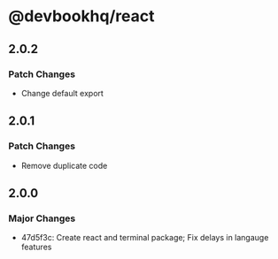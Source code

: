 # @devbookhq/react

## 2.0.2

### Patch Changes

- Change default export

## 2.0.1

### Patch Changes

- Remove duplicate code

## 2.0.0

### Major Changes

- 47d5f3c: Create react and terminal package; Fix delays in langauge features
